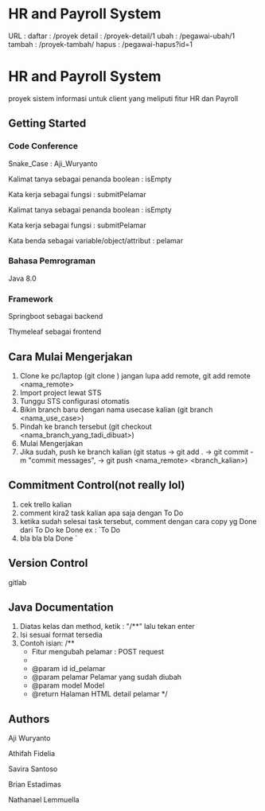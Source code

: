 # HR and Payroll System

URL : 
daftar : /proyek
detail : /proyek-detail/1
ubah : /pegawai-ubah/1
tambah : /proyek-tambah/
hapus : /pegawai-hapus?id=1



# HR and Payroll System

proyek sistem informasi untuk client yang meliputi fitur HR dan Payroll

## Getting Started

### Code Conference
Snake_Case : Aji_Wuryanto

Kalimat tanya sebagai penanda boolean : isEmpty

Kata kerja sebagai fungsi : submitPelamar

Kalimat tanya sebagai penanda boolean : isEmpty

Kata kerja sebagai fungsi : submitPelamar

Kata benda sebagai variable/object/attribut : pelamar

### Bahasa Pemrograman

Java 8.0

### Framework
Springboot sebagai backend

Thymeleaf sebagai frontend

## Cara Mulai Mengerjakan

1. Clone ke pc/laptop (git clone <url>) jangan lupa add remote, git add remote <nama_remote> <url>
2. Import project lewat STS
3. Tunggu STS configurasi otomatis
4. Bikin branch baru dengan nama usecase kalian (git branch <nama_use_case>)
5. Pindah ke branch tersebut (git checkout <nama_branch_yang_tadi_dibuat>)
6. Mulai Mengerjakan
7. Jika sudah, push ke branch kalian (git status -> git add . -> git commit -m "commit messages", -> git push <nama_remote> <branch_kalian>)

## Commitment Control(not really lol)
1. cek trello kalian
2. comment kira2 task kalian apa saja dengan To Do
3. ketika sudah selesai task tersebut, comment dengan cara copy yg Done dari To Do ke Done
ex :
`To Do
1. bla bla bla
Done
`
## Version Control

gitlab

## Java Documentation
1. Diatas kelas dan method, ketik : "/**" lalu tekan enter
2. Isi sesuai format tersedia
3. Contoh isian:
/**
    * Fitur mengubah pelamar : POST request
	* 
	* @param id      id_pelamar
	* @param pelamar Pelamar yang sudah diubah
	* @param model   Model
	* @return Halaman HTML detail pelamar
*/

## Authors

Aji Wuryanto

Athifah Fidelia 

Savira Santoso

Brian Estadimas

Nathanael Lemmuella

